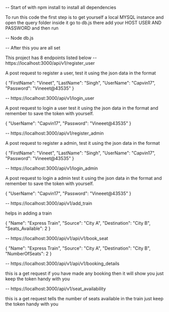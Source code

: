 -- Start of with npm install to install all dependencies

To run this code the first step is to get yourself a local MYSQL instance and open the query folder inside it go to db.js there add your HOST USER AND PASSWORD and then run  

-- Node db.js

-- After this you are all set

This project has 8 endpoints listed below 
-- https://localhost:3000/api/v1/register_user

A post request to register a user, test it using the json data in the format 

{
  "FirstName": "Vineet",
  "LastName": "Singh",
  "UserName": "Capvin17",
  "Password": "Vineeet@43535"
}

-- https://localhost:3000/api/v1/login_user

A post request to login a user test it using the json data in the format and remember to save the token with yourself.

{
  "UserName": "Capvin17",
  "Password": "Vineeet@43535"
}

-- https://localhost:3000/api/v1/register_admin

A post request to register a admin, test it using the json data in the format 

{
  "FirstName": "Vineet",
  "LastName": "Singh",
  "UserName": "Capvin17",
  "Password": "Vineeet@43535"
}

-- https://localhost:3000/api/v1/login_admin

A post request to login a admin test it using the json data in the format and remember to save the token with yourself.

{
  "UserName": "Capvin17",
  "Password": "Vineeet@43535"
}

-- https://localhost:3000/api/v1/add_train

helps in adding a train

{
  "Name": "Express Train",
  "Source": "City A",
  "Destination": "City B",
  "Seats_Available": 2
}


-- https://localhost:3000/api/v1/api/v1/book_seat

{
  "Name": "Express Train",
  "Source": "City A",
  "Destination": "City B",
  "NumberOfSeats": 2
}

-- https://localhost:3000/api/v1/api/v1/booking_details 

this is a get request if you have made any booking then it will show you just keep the token handy with you

-- https://localhost:3000/api/v1/seat_availability

this is a get request tells the number of seats available in the train just keep the token handy with you


